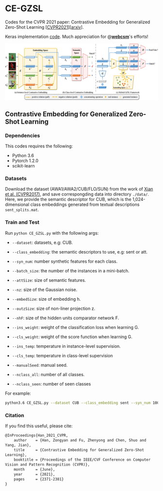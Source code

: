 # CE-GZSL

Codes for the CVPR 2021 paper: Contrastive Embedding for Generalized Zero-Shot Learning [[CVPR2021](https://openaccess.thecvf.com/content/CVPR2021/papers/Han_Contrastive_Embedding_for_Generalized_Zero-Shot_Learning_CVPR_2021_paper.pdf)][[arxiv](https://arxiv.org/abs/2103.16173)].

Keras implementation [code](https://github.com/webcsm/ce-gzsl-keras). Much appreciation for @**[webcsm](https://github.com/webcsm)**'s efforts!



![generation_framework](./images/framework.jpg)

## Contrastive Embedding for Generalized Zero-Shot Learning

### Dependencies
This codes requires the following:
- Python 3.6
- Pytorch 1.2.0
- scikit-learn

### Datasets

Download the dataset (AWA1/AWA2/CUB/FLO/SUN) from the work of [Xian et al. (CVPR2017)](http://datasets.d2.mpi-inf.mpg.de/xian/xlsa17.zip), and save correspongding data into directory `./data/`. Here, we provide the semantic descriptor for CUB, which is the 1,024-dimensional class embeddings generated from textual descriptions `sent_splits.mat`.

### Train and Test

Run `python CE_GZSL.py` with the following args:

* `--dataset`: datasets, e.g: CUB.
* `--class_embedding`:  the semantic descriptors to use, e.g: sent or att.
* `--syn_num`: number synthetic features for each class.
* `--batch_size`: the number of the instances in a mini-batch.
* `--attSize`: size of semantic features.
* `--nz`: size of the Gaussian noise.
* `--embedSize`: size of embedding h.
* `--outzSize`: size of non-liner projection z.
* `--nhF`: size of the hidden units comparator network F.

* `--ins_weight`: weight of the classification loss when learning G.
* `--cls_weight`: weight of the score function when learning G.
* `--ins_temp`: temperature in instance-level supervision.
* `--cls_temp`: temperature in class-level supervision

* `--manualSeed`: manual seed.
* `--nclass_all`: number of all classes.
* `--nclass_seen`: number of seen classes

For example:

```bash
python3.6 CE_GZSL.py --dataset CUB --class_embedding sent --syn_num 100 --batch_size 2048 --attSize 1024 --nz 1024 --embedSize 2048 --outzSize 512 --nhF 2048 --ins_weight 0.001 --cls_weight 0.001 --ins_temp 0.1 --cls_temp 0.1 --manualSeed 3483 --nclass_all 200 --nclass_seen 150
```

### Citation

If you find this useful, please cite:
```
@InProceedings{Han_2021_CVPR,
    author    = {Han, Zongyan and Fu, Zhenyong and Chen, Shuo and Yang, Jian},
    title     = {Contrastive Embedding for Generalized Zero-Shot Learning},
    booktitle = {Proceedings of the IEEE/CVF Conference on Computer Vision and Pattern Recognition (CVPR)},
    month     = {June},
    year      = {2021},
    pages     = {2371-2381}
}
```
